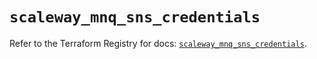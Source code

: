 # `scaleway_mnq_sns_credentials`

Refer to the Terraform Registry for docs: [`scaleway_mnq_sns_credentials`](https://registry.terraform.io/providers/scaleway/scaleway/2.57.0/docs/resources/mnq_sns_credentials).
